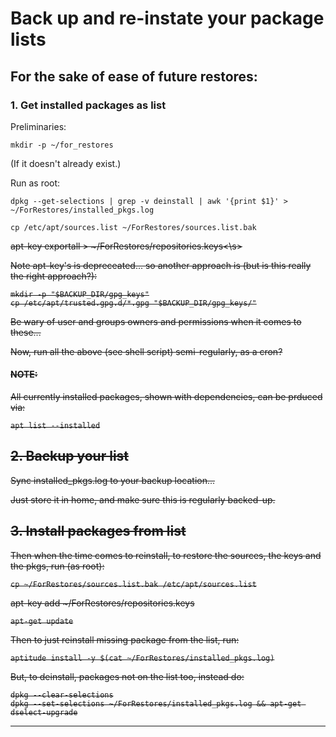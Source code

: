 # Back up and re-instate your package lists

## For the sake of ease of future restores:

### 1. Get installed packages as list

Preliminaries:

`mkdir -p ~/for_restores`

(If it doesn't already exist.)

Run as root:

```
dpkg --get-selections | grep -v deinstall | awk '{print $1}' > ~/ForRestores/installed_pkgs.log

cp /etc/apt/sources.list ~/ForRestores/sources.list.bak
```
<s>apt-key exportall > ~/ForRestores/repositories.keys<\s>

Note apt-key's is depreceated... so another approach is (but is this really the right approach?):

```
mkdir -p "$BACKUP_DIR/gpg_keys"
cp /etc/apt/trusted.gpg.d/*.gpg "$BACKUP_DIR/gpg_keys/"

```
Be wary of user and groups owners and permissions when it comes to these...


Now, run all the above (see shell script) semi-regularly, as a cron?

#### NOTE:

All currently installed packages, shown with dependencies, can be prduced via:

`apt list --installed`

## 2. Backup your list

Sync installed_pkgs.log to your backup location...

Just store it in home, and make sure this is regularly backed-up.

## 3. Install packages from list

Then when the time comes to reinstall, to restore the sources, the keys and the pkgs,
run (as root):

`cp ~/ForRestores/sources.list.bak /etc/apt/sources.list`

<s>apt-key add ~/ForRestores/repositories.keys</s>

`apt-get update`

Then to just reinstall missing package from the list, run:

`aptitude install -y $(cat ~/ForRestores/installed_pkgs.log)`

But, to deinstall, packages not on the list too, instead do:

```
dpkg --clear-selections
dpkg --set-selections ~/ForRestores/installed_pkgs.log && apt-get dselect-upgrade
```

*************************************************************************************
